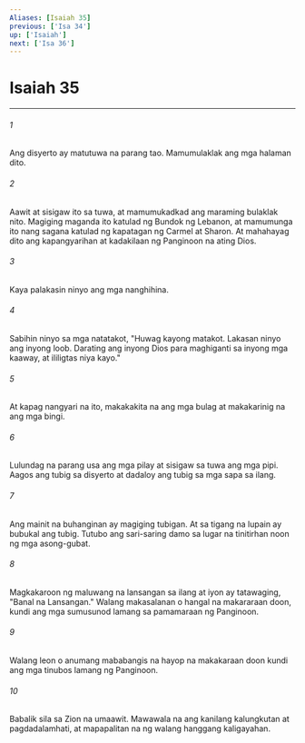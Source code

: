 ```yaml
---
Aliases: [Isaiah 35]
previous: ['Isa 34']
up: ['Isaiah']
next: ['Isa 36']
---
```

# Isaiah 35

***

###### 1
Ang disyerto ay matutuwa na parang tao. Mamumulaklak ang mga halaman dito. 

###### 2
Aawit at sisigaw ito sa tuwa, at mamumukadkad ang maraming bulaklak nito. Magiging maganda ito katulad ng Bundok ng Lebanon, at mamumunga ito nang sagana katulad ng kapatagan ng Carmel at Sharon. At mahahayag dito ang kapangyarihan at kadakilaan ng Panginoon na ating Dios. 

###### 3
Kaya palakasin ninyo ang mga nanghihina. 

###### 4
Sabihin ninyo sa mga natatakot, "Huwag kayong matakot. Lakasan ninyo ang inyong loob. Darating ang inyong Dios para maghiganti sa inyong mga kaaway, at ililigtas niya kayo." 

###### 5
At kapag nangyari na ito, makakakita na ang mga bulag at makakarinig na ang mga bingi. 

###### 6
Lulundag na parang usa ang mga pilay at sisigaw sa tuwa ang mga pipi. Aagos ang tubig sa disyerto at dadaloy ang tubig sa mga sapa sa ilang. 

###### 7
Ang mainit na buhanginan ay magiging tubigan. At sa tigang na lupain ay bubukal ang tubig. Tutubo ang sari-saring damo sa lugar na tinitirhan noon ng mga asong-gubat. 

###### 8
Magkakaroon ng maluwang na lansangan sa ilang at iyon ay tatawaging, "Banal na Lansangan." Walang makasalanan o hangal na makararaan doon, kundi ang mga sumusunod lamang sa pamamaraan ng Panginoon. 

###### 9
Walang leon o anumang mababangis na hayop na makakaraan doon kundi ang mga tinubos lamang ng Panginoon. 

###### 10
Babalik sila sa Zion na umaawit. Mawawala na ang kanilang kalungkutan at pagdadalamhati, at mapapalitan na ng walang hanggang kaligayahan.
